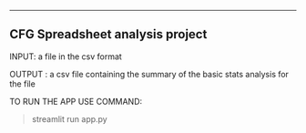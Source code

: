 
----
CFG Spreadsheet analysis project
----
INPUT: a file in the csv format

OUTPUT : a csv file containing the summary of the basic stats analysis for the file

TO RUN THE APP USE COMMAND:
> streamlit run app.py
